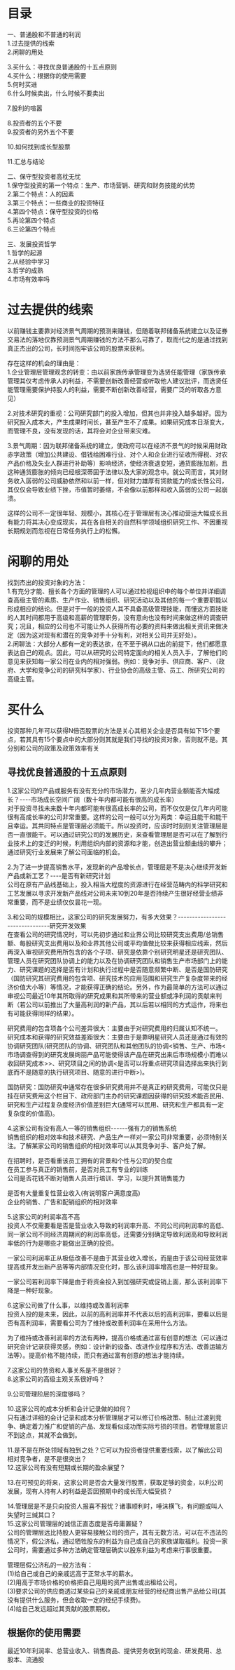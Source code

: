 # 目录   
一、普通股和不普通的利润   
1.过去提供的线索   
2.闲聊的用处   

3.买什么：寻找优良普通股的十五点原则    
4.买什么：根据你的使用需要   
5.何时买进    
6.什么时候卖出，什么时候不要卖出   

7.股利的喧嚣  

8.投资者的五个不要   
9.投资者的另外五个不要    

10.如何找到成长型股票   

11.汇总与结论    

二、保守型投资者高枕无忧     
1.保守型投资的第一个特点：生产、市场营销、研究和财务技能的优势    
2.第二个特点：人的因素    
3.第三个特点：一些商业的投资特征    
4.第四个特点：保守型投资的价格    
5.再论第四个特点    
6.三论第四个特点     

三、发展投资哲学    
1.哲学的起源     
2.从经验中学习    
3.哲学的成熟    
4.市场有效率吗    

# 过去提供的线索 
 以前赚钱主要靠对经济景气周期的预测来赚钱，但随着联邦储备系统建立以及证券交易法的落地仅靠预测景气周期赚钱的方法不那么可靠了，取而代之的是通过找到真正杰出的公司，长时间抱牢该公司的股票来获利。   

 存在这样的机会的理由是：      
1.企业管理层管理观念的转变：由以前家族传承管理变为选贤任能管理（家族传承管理其仅考虑传承人的利益，不需要创新改善经营或听取他人建议批评，而选贤任能管理需要保护持股人的利益，需要不断创新改善经营，需要广泛的听取各方意见）   

2.对技术研究的重视：公司研究部门的投入增加，但其也并非投入越多越好。因为研究投入成本大，产生成果时间长，甚至产生不了成果。如果研究成本日渐变大，而管理不良，没有发现的话，其将会对企业带来灾难。      
    
3.景气周期：因为联邦储备系统的建立，使政府可以在经济不景气的时候采用财政赤字政策（增加公共建设、借钱给困难行业、对个人和企业进行征收所得税、对农产品价格及失业人群进行补助等）影响经济，使经济衰退变短，通货膨胀加剧，且这种通货膨胀的倾向已经根深蒂固于法律以及大家的观念中。就公司而言，其对财务收入孱弱的公司威胁依然和以前一样，但对财力雄厚有贷款能力的成长性公司，其仅仅会导致业绩下挫，市值暂时萎缩，不会像以前那样和收入孱弱的公司一起崩溃。    

这样的公司不一定很年轻、规模小，其核心在于管理层有决心推动营运大幅成长且有能力将其决心变成现实，其在各自相关的自然科学领域组织研究工作、不因重视长期规划而忽视在日常任务执行上的松懈。    
# 闲聊的用处  
找到杰出的投资对象的方法：      
1.有充分才能、擅长各个方面的管理的人可以通过检视组织中的每个单位并详细调查高级主管的素质、生产作业、销售组织、研究活动以及其他的每一个重要职能以形成相应的结论。但是对于一般的投资人其不具备高级管理技能，而懂这方面技能的人其时间都用于高级和高薪的管理职务，没有意向也没有时间来做这样的调查研究；况且，相应的公司也不可能让外人获得所有必要的资料来做出相关资讯来做决定（因为这对现有和潜在的竞争对手十分有利，对相关公司并无好处）。     
2.闲聊法：大部分人都有一定的表达欲，在不至于祸从口出的前提下，他们都愿意表达自己的观点。因此，可以从研究的公司特定面向的相关人员入手，了解他们的意见来获知每一家公司在业内的相对强弱。例如：竞争对手、供应商、客户、（政府、大学和竞争公司的研究科学家）、行业协会的高级主管、员工、所研究公司的高级主管。    

# 买什么
投资那种几年可以获得N倍否股票的方法是关心其相关企业是否具有如下15个要点，若其具有15个要点中的大部分则其就是我们寻找的投资对象，否则就不是。其分别和公司的政策及政策效率有关

## 寻找优良普通股的十五点原则  
1.这家公司的产品或服务有没有充分的市场潜力，至少几年内营业额能否大幅成长？----市场成长空间广阔（数十年内都可能有很高的成长率）   
  对于投资寻找未来数十年内都可能有很高成长率的公司，而不仅仅是仅几年内可能很有高成长率的公司非常重要。这样的公司一般可以分为两类：幸运且能干和能干且幸运。其共同特点是管理层必须能干。所以投资时，应该时时刻刻关注管理层是否一直很能干。可以通过研究公司的发展历史，来查看管理层是否可以在了解到行业技术上的变迁的时候，利用组织内部的资源和才能，创造出营业额曲线的攀升；通过研究行业发展来了解公司面临的机会。   
  
2.为了进一步提高销售水平，发现新的产品增长点，管理层是不是决心继续开发新产品或新工艺？----是否有新研究计划        
  公司在原有产品线基础上，投入相当大程度的资源进行在经营范畴内的科学研究和工艺发展以寻求开发新产品线对公司未来10到20年是否持续产生很好经营业绩非常重要，而不是业绩仅仅昙花一现。
  
3.和公司的规模相比，这家公司的研究发展努力，有多大效果？--------------------------------研究开发效果       
在查看公司的研究情况时，可以先初步通过和业界公司比较研究支出费用/总销售额、每股研究支出费用以及和业界其他公司或平均值做比较来获得相应线索，然后再深入审视研究费用所包含的各个子项、研究是依靠个别研究明星还是研究团队、管理人员在研究团队协调上的能力以及在协调研究团队和销售生产市场部门上的能力、研究课题的选择是否有计划和执行过程中是否随意频繁中断、是否是国防研究（国防研究其研究费用的包含项、研究技术的应用范围和研究生产复杂度带来的经济价值大小等）等情况，才能获得正确的结论。另外，作为最简单的方法可以通过审视公司最近10年其所取得的研究成果和其所带来的营业额或净利润的贡献来判断（若公司以前推出了大量高利润的新产品，其以后若以相同的方式运作，将来也有可能获得同样的结果）。    

研究费用的包含项各个公司差异很大：主要由于对研究费用的归属认知不统一。       
研究成本和获得的研究效益差距很大：主要由于是靠明星研究人员还是通过有效的协调研究团队(研究团队的协调、研究团队和其他团队的协调<销售、生产、市场<市场调查得到的研究发展绚丽产品可能使得该产品在研究出来后市场规模小而难以收回研究成本>>、研究项目之间的协调<是否可以将重点研究项目选择出来执行到底而不是随意的执行研究项目、随意的进行中断>)。      

国防研究：国防研究中通常存在很多研究费用并不是真正的研究费用，可能仅只是挂在研究费用这个栏目下、政府部门主办的研究课题因获得的研究技术能否民用、研究和生产过程复杂度经济价值差别巨大(通常可以民用、研究和生产都具有一定复杂度的价值高)。      

4.这家公司有没有高人一等的销售组织------强有力的销售系统         
  销售组织的相对效率和技术研究、产品生产一样对一家公司非常重要，必须特别关注。了解某家公司的销售组织的相对效率可以从其竞争对手、客户处了解。

  在招聘时，是否看重该员工拥有的背景和个性与公司的契合度   
  在员工参与真正的销售前，是否对员工有专业的训练  
  公司是否花钱不断对销售人员进行培训、学习，以提升其销售能力  

是否有大量重复性营业收入(有说明客户满意度高)   
企业的销售、广告和配销组织的相对效率   

5.这家公司的利润率高不高     
投资人不仅需要看是否是营业收入导致的利润率升高、不同公司间利润率的高低、同一家公司不同经济周期间的利润率高低，还需要分别确定导致利润高和导致利润率低的行为是哪些才能做出正确的投资。   

一家公司利润率正从极低改善不是由于其营业收入增长，而是由于该公司经营效率提高或开发出新产品等等内部情况变化时，那么该利润率增高也是一种好现象。   

一家公司若利润率下降是由于将资金投入到加强研究或促销上面，那么该利润率下降是一种好现象。   

6.这家公司做了什么事，以维持或改善利润率       
投资人投的是未来，因此，以前的高利润率并不代表以后的高利润率，要看以后是否有高利润率，需要看公司为了维持或改善利润率在采用什么方法。  

为了维持或改善利润率的方法有两种，提高价格或通过富有创意的想法（可以通过研究会计记录获得灵感，例如：设计新的设备、改进作业程序和方法、改善运输方法等）。提高价格不能持续，而只有通过富有创意的想法才能持续。    

7.这家公司的劳资和人事关系是不是很好？     
8.这家公司的高级主观关系很好吗？     
 
9.公司管理阶层的深度够吗？     

10.这家公司的成本分析和会计记录做的如何？          
只有通过详细的会计记录和成本分析管理层才可以修订价格政策、制止过渡到竞争、确定着力推广和促销的产品、发现看似成功而实际亏损的项目。若管理层意识不到这点，其就不会做到。   

11.是不是在所处领域有独到之处？它可以为投资者提供重要线索，以了解此公司相对竞争者，是不是很突出？      
12.这家公司有没有短期或长期的盈余展望？          

13.在可预见的将来，这家公司是否会大量发行股票，获取足够的资金，以利公司发展，现有人持有人的利益是否因预期中的成长而大幅受损？        

14.管理层是不是只向投资人报喜不报忧？诸事顺利时，唾沫横飞，有问题或叫人失望时三缄其口？             
15.这家公司管理层的诚信正直态度是否毋庸置疑？         
公司的管理层远比持股人更容易接触公司的资产，其有无数方法，可以在不违法的情况下，假公济私，通过牺牲股东的利益为自己或自己的家族谋取福利。投资一家公司时，需要通过多种方法确定管理层确实以股东利益为考虑来行事很重要。   

管理层假公济私的一般方法有：   
(1)给自己或自己的亲戚远高于正常水平的薪水。   
(2)用高于市场价格的价格把自己用用的资产出售或出租给公司。   
(3)要求公司的供应商透过某些自己的亲戚或朋友经营的经纪商出售产品给公司(其没有提供什么服务，但会收取一定的经纪手续费)。   
(4)给自己发远超过其贡献的股票期权。  

## 根据你的使用需要   

最近10年利润率、总营业收入、销售商品、提供劳务收到的现金、研发费用、总股本、流通股
